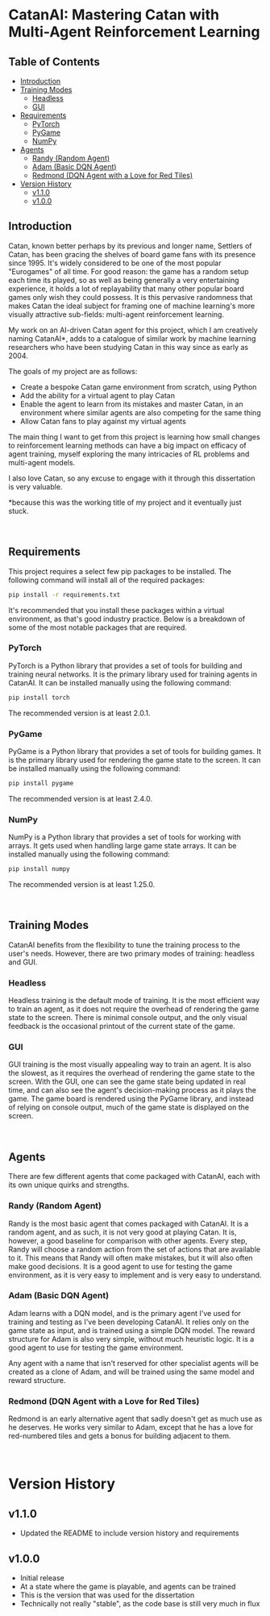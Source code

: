 # CatanAI: Mastering Catan with Multi-Agent Reinforcement Learning

## Table of Contents

- [Introduction](#introduction)
- [Training Modes](#training-modes)
  - [Headless](#headless)
  - [GUI](#gui)
- [Requirements](#requirements)
  - [PyTorch](#pytorch)
  - [PyGame](#pygame)
  - [NumPy](#numpy)
- [Agents](#agents)
  - [Randy (Random Agent)](#randy-random-agent)
  - [Adam (Basic DQN Agent)](#adam-basic-dqn-agent)
  - [Redmond (DQN Agent with a Love for Red Tiles)](#redmond-dqn-agent-with-a-love-for-red-tiles)
- [Version History](#version-history)
  - [v1.1.0](#v110)
  - [v1.0.0](#v100)

## Introduction

Catan, known better perhaps by its previous and longer name, Settlers of Catan, has been gracing the shelves of board game fans with its presence since 1995. It's widely considered to be one of the most popular "Eurogames" of all time. For good reason: the game has a random setup each time its played, so as well as being generally a very entertaining experience, it holds a lot of replayability that many other popular board games only wish they could possess. It is this pervasive randomness that makes Catan the ideal subject for framing one of machine learning's more visually attractive sub-fields: multi-agent reinforcement learning.

My work on an AI-driven Catan agent for this project, which I am creatively naming CatanAI\*, adds to a catalogue of similar work by machine learning researchers who have been studying Catan in this way since as early as 2004.

The goals of my project are as follows:

- Create a bespoke Catan game environment from scratch, using Python
- Add the ability for a virtual agent to play Catan
- Enable the agent to learn from its mistakes and master Catan, in an environment where similar agents are also competing for the same thing
- Allow Catan fans to play against my virtual agents

The main thing I want to get from this project is learning how small changes to reinforcement learning methods can have a big impact on efficacy of agent training, myself exploring the many intricacies of RL problems and multi-agent models.

I also love Catan, so any excuse to engage with it through this dissertation is very valuable.

\*because this was the working title of my project and it eventually just stuck.

<br>

## Requirements

This project requires a select few pip packages to be installed. The following command will install all of the required packages:

```bash
pip install -r requirements.txt
```

It's recommended that you install these packages within a virtual environment, as that's good industry practice. Below is a breakdown of some of the most notable packages that are required.

### PyTorch

PyTorch is a Python library that provides a set of tools for building and training neural networks. It is the primary library used for training agents in CatanAI. It can be installed manually using the following command:

```bash
pip install torch
```

The recommended version is at least 2.0.1.

### PyGame

PyGame is a Python library that provides a set of tools for building games. It is the primary library used for rendering the game state to the screen. It can be installed manually using the following command:

```bash
pip install pygame
```

The recommended version is at least 2.4.0.

### NumPy

NumPy is a Python library that provides a set of tools for working with arrays. It gets used when handling large game state arrays. It can be installed manually using the following command:

```bash
pip install numpy
```

The recommended version is at least 1.25.0.

<br>

## Training Modes

CatanAI benefits from the flexibility to tune the training process to the user's needs. However, there are two primary modes of training: headless and GUI.

### Headless

Headless training is the default mode of training. It is the most efficient way to train an agent, as it does not require the overhead of rendering the game state to the screen. There is minimal console output, and the only visual feedback is the occasional printout of the current state of the game.

### GUI

GUI training is the most visually appealing way to train an agent. It is also the slowest, as it requires the overhead of rendering the game state to the screen. With the GUI, one can see the game state being updated in real time, and can also see the agent's decision-making process as it plays the game. The game board is rendered using the PyGame library, and instead of relying on console output, much of the game state is displayed on the screen.

<br>

## Agents

There are few different agents that come packaged with CatanAI, each with its own unique quirks and strengths.

### Randy (Random Agent)

Randy is the most basic agent that comes packaged with CatanAI. It is a random agent, and as such, it is not very good at playing Catan. It is, however, a good baseline for comparison with other agents. Every step, Randy will choose a random action from the set of actions that are available to it. This means that Randy will often make mistakes, but it will also often make good decisions. It is a good agent to use for testing the game environment, as it is very easy to implement and is very easy to understand.

### Adam (Basic DQN Agent)

Adam learns with a DQN model, and is the primary agent I've used for training and testing as I've been developing CatanAI. It relies only on the game state as input, and is trained using a simple DQN model. The reward structure for Adam is also very simple, without much heuristic logic. It is a good agent to use for testing the game environment.

Any agent with a name that isn't reserved for other specialist agents will be created as a clone of Adam, and will be trained using the same model and reward structure.

### Redmond (DQN Agent with a Love for Red Tiles)

Redmond is an early alternative agent that sadly doesn't get as much use as he deserves. He works very similar to Adam, except that he has a love for red-numbered tiles and gets a bonus for building adjacent to them.

<br>

# Version History

## v1.1.0

- Updated the README to include version history and requirements

## v1.0.0

- Initial release
- At a state where the game is playable, and agents can be trained
- This is the version that was used for the dissertation
- Technically not really "stable", as the code base is still very much in flux
